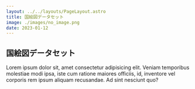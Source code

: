 ```yaml
---
layout: ../../layouts/PageLayout.astro
title: 国絵図データセット
image: ./images/no_image.png
date: 2023-01-12
---
```

## 国絵図データセット

Lorem ipsum dolor sit, amet consectetur adipisicing elit. Veniam temporibus molestiae modi ipsa, iste cum ratione maiores officiis, id, inventore vel corporis rem ipsum aliquam recusandae. Ad sint nesciunt quo?
